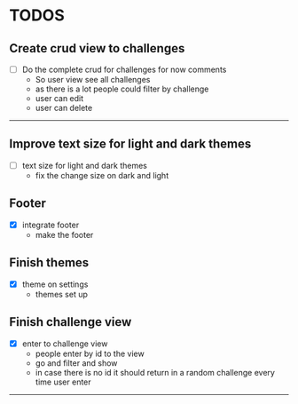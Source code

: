# TODOS

## Create crud view to challenges 
- [ ] Do the complete crud for challenges for now comments
  - So user view see all challenges
  - as there is a lot people could filter by challenge
  - user can edit 
  - user can delete
---

## Improve text size for light and dark themes
- [ ] text size for light and dark themes
  - fix the change size on dark and light

## Footer
- [x] integrate footer
  - make the footer
## Finish themes
- [x] theme on settings
  - themes set up
## Finish challenge view
- [x] enter to challenge view
  - people enter by id to the view
  - go and filter and show
  - in case there is no id it should return in a random challenge every time user enter
---